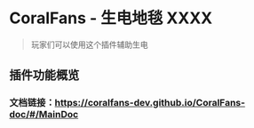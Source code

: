 # CoralFans - 生电地毯 XXXX

> 玩家们可以使用这个插件辅助生电

## 插件功能概览

### 文档链接：https://coralfans-dev.github.io/CoralFans-doc/#/MainDoc
